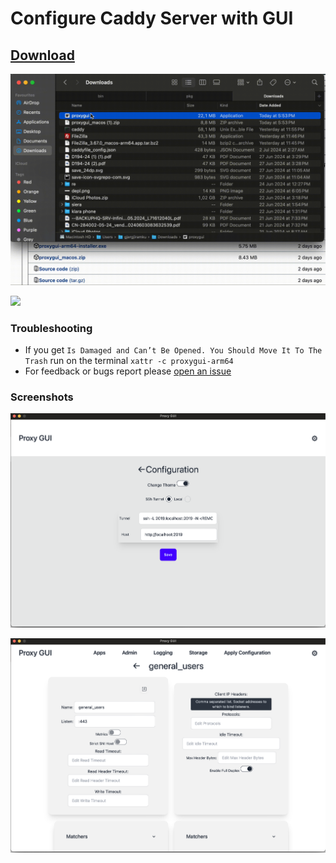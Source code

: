 # Configure Caddy Server with GUI

## [Download](https://github.com/Gjergj/proxy_gui/releases)

![Run on MacOS](assets/macos_run.gif)

![](assets/0616.gif)

### Troubleshooting

* If you get `Is Damaged and Can’t Be Opened. You Should Move It To The Trash` run on the terminal `xattr -c proxygui-arm64`
* For feedback or bugs report please [open an issue](https://github.com/Gjergj/proxy_gui/issues)
### Screenshots
![Configuration](assets/configuration.png)

![HTTP Apps Configuration](assets/httpappconfiguration.png)
